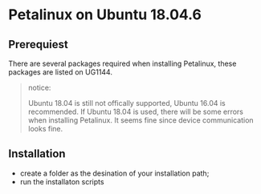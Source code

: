 # Petalinux on Ubuntu 18.04.6

## Prerequiest

There are several packages required when installing Petalinux, these packages are listed on UG1144.

> notice:
> 
> Ubuntu 18.04 is still not offically supported, Ubuntu 16.04 is recommended.
> If Ubuntu 18.04 is used, there will be some errors when installing Petalinux. 
> It seems fine since device communication looks fine.

## Installation

- create a folder as the desination of your installation path;
- run the installaton scripts
